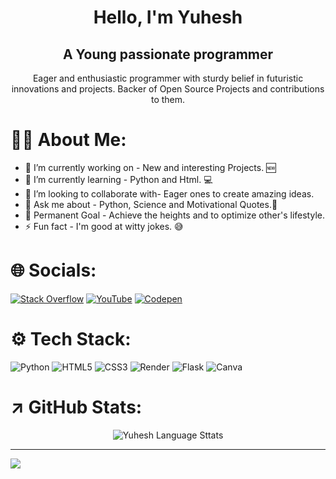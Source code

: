 
<div align="center"> 
<h1> Hello, I'm Yuhesh </h1>
<h2>A Young passionate programmer</h2>
<p>Eager and enthusiastic programmer with sturdy belief in futuristic innovations and projects. Backer of Open Source Projects and contributions to them.</p>
</div>



# 🤘🏻 About Me:
- 🔭 I’m currently working on - New and interesting Projects. 🆕<br>
- 🌱 I’m currently learning - Python and Html. 💻<br>
- 👯 I’m looking to collaborate with- Eager ones to create amazing ideas.<br>
- 💬 Ask me about - Python, Science and Motivational Quotes.🔬<br>
- 🎯 Permanent Goal - Achieve the heights and to optimize other's lifestyle. <br>
- ⚡ Fun fact - I'm good at witty jokes. 😅


# 🌐 Socials:
[![Stack Overflow](https://img.shields.io/badge/-Stackoverflow-FE7A16?style=for-the-badge&logo=stack-overflow&logoColor=white)](https://stackoverflow.com/users/YuheshPandian) 
[![YouTube](https://img.shields.io/badge/YouTube-%23FF0000.svg?style=for-the-badge&logo=YouTube&logoColor=white)](https://youtube.com/@pandia'scoding) 
[![Codepen](https://img.shields.io/badge/Codepen-000000?style=for-the-badge&logo=codepen&logoColor=white)](https://codepen.io/Yuheshpandian) 

# ⚙️ Tech Stack:
![Python](https://img.shields.io/badge/python-3670A0?style=for-the-badge&logo=python&logoColor=ffdd54) ![HTML5](https://img.shields.io/badge/html5-%23E34F26.svg?style=for-the-badge&logo=html5&logoColor=white) ![CSS3](https://img.shields.io/badge/css3-%231572B6.svg?style=for-the-badge&logo=css3&logoColor=white) ![Render](https://img.shields.io/badge/Render-%46E3B7.svg?style=for-the-badge&logo=render&logoColor=white) ![Flask](https://img.shields.io/badge/flask-%23000.svg?style=for-the-badge&logo=flask&logoColor=white) ![Canva](https://img.shields.io/badge/Canva-%2300C4CC.svg?style=for-the-badge&logo=Canva&logoColor=white)

<h1>↗️ GitHub Stats:</h1>

<div align="center>  

  ![Yuhesh Github Stats](https://github-readme-stats.vercel.app/api?username=Yuheshpandian&theme=nightowl&hide_border=true&include_all_commits=true&count_private=true) 

</div>

<div align="center>

  ![Yuhesh Github Streak](https://github-readme-streak-stats.herokuapp.com/?user=Yuheshpandian&theme=nightowl&hide_border=true)

</div>

<div align="center">
  
  ![Yuhesh Language Sttats](https://github-readme-stats.vercel.app/api/top-langs/?username=Yuheshpandian&theme=nightowl&hide_border=true&include_all_commits=true&count_private=true&layout=compact)
  
</div>


---
[![](https://visitcount.itsvg.in/api?id=Yuheshpandian&icon=0&color=6)](https://visitcount.itsvg.in)





